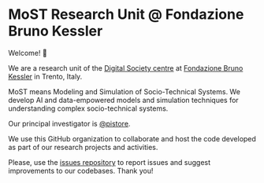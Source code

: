 # MoST Research Unit @ Fondazione Bruno Kessler

Welcome! 🙌

We are a research unit of the [Digital Society centre](https://digis.fbk.eu)
at [Fondazione Bruno Kessler](https://www.fbk.eu) in Trento, Italy.

MoST means Modeling and Simulation of Socio-Technical Systems. We develop
AI and data-empowered models and simulation techniques for understanding
complex socio-technical systems.

Our principal investigator is [@pistore](https://github.com/pistore).

We use this GitHub organization to collaborate and host the code developed as
part of our research projects and activities.

Please, use the [issues repository](https://github.com/fbk-most/issues) to
report issues and suggest improvements to our codebases. Thank you!
